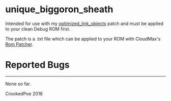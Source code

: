 # unique_biggoron_sheath

Intended for use with my [optimized_link_objects](https://github.com/CrookedPoe/optimized_link_objects) patch and must be applied to your clean Debug ROM first.

The patch is a .txt file which can be applied to your ROM with CloudMax's [Rom Patcher](https://cloudmodding.com/app/rompatcher).

# Reported Bugs
---

None so far.

CrookedPoe 2018
